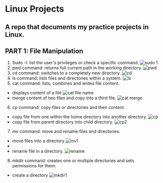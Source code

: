 # Linux Projects
## A repo that documents  my practice projects in Linux.
## PART 1: File Manipulation
1. Sudo -l: list the user's privileges or check a specific command:
![sudo 1](https://github.com/koleshky1/fajana.kb.pbl/assets/44333161/81162750-5ee5-4a3e-aaf7-8a2d89ca7e21)
2. pwd command: returns full current path in the working directory.
![pwd](https://github.com/koleshky1/fajana.kb.pbl/assets/44333161/1c4075ce-1205-4695-943f-0bc29b2e59a5)
3. cd command: switches to a completely new directory.
![cd](https://github.com/koleshky1/fajana.kb.pbl/assets/44333161/f7b88a03-e711-449b-bdac-03ad7d9362d0)
4. ls command: lists files and directories within a system.
![ls](https://github.com/koleshky1/fajana.kb.pbl/assets/44333161/ab1d4fa4-fd6b-4a74-b7b9-4289663cd0aa)
5. cat command: lists, combines and writes file content.
- displays content of a file
![cat file name](https://github.com/koleshky1/fajana.kb.pbl/assets/44333161/a85068e1-f332-4a7d-8b8d-3fb71a7e0a7b)
- merge content of two files and copy into a third file.
![cat merge](https://github.com/koleshky1/fajana.kb.pbl/assets/44333161/dd20015f-a76f-40f5-9a62-2345f73b0fb5)
6. cp command: copy files or directories and their content.
- copy file from one within the home directory into another directory.
![cp](https://github.com/koleshky1/fajana.kb.pbl/assets/44333161/a8b5126b-96f4-462a-938d-fb4ed6ae6eff)
- copy file from parent directory into child directory.
![cp2](https://github.com/koleshky1/fajana.kb.pbl/assets/44333161/b1882473-869b-49c0-a2b8-abcc88a0e24d)
7. mv command: move and rename files and directories.
- move files into a directory
![mv1](https://github.com/koleshky1/fajana.kb.pbl/assets/44333161/981d851d-e286-4a19-af7a-380480195a24)
-
- rename file in a directory.
![rename](https://github.com/koleshky1/fajana.kb.pbl/assets/44333161/62a90a16-cad9-4345-924f-9b6ef42f4007)
8. mkdir command: creates one or multiple directories and sets permissions for them:
- create a directory
![mkdir1](https://github.com/koleshky1/fajana.kb.pbl/assets/44333161/b08eb39b-b273-436f-b030-d489a47f80a2)


